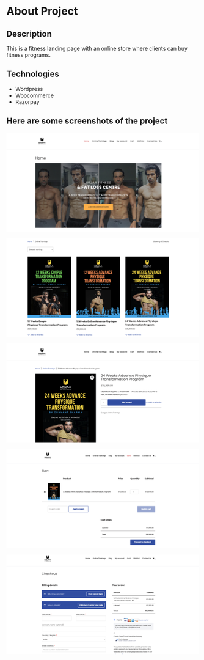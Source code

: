 # About Project

## Description
This is a fitness landing page with an online store where clients can buy fitness programs. 

## Technologies
* Wordpress
* Woocommerce
* Razorpay

## Here are some screenshots of the project

![Screenshot](public/assets/images/SC01.png)

![Screenshot](public/assets/images/SC02.png)

![Screenshot](public/assets/images/SC03.png)

![Screenshot](public/assets/images/SC04.png)

![Screenshot](public/assets/images/SC05.png)